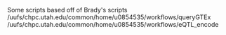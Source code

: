 Some scripts based off of Brady's scripts
/uufs/chpc.utah.edu/common/home/u0854535/workflows/queryGTEx
/uufs/chpc.utah.edu/common/home/u0854535/workflows/eQTL_encode
